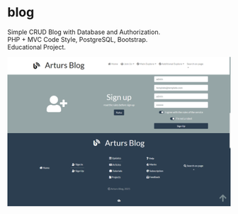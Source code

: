 # blog
Simple CRUD Blog with Database and Authorization. \
PHP + MVC Code Style, PostgreSQL, Bootstrap. \
Educational Project. 

![screenshot](https://github.com/altirtix/blog/blob/main/screenshot.png)
